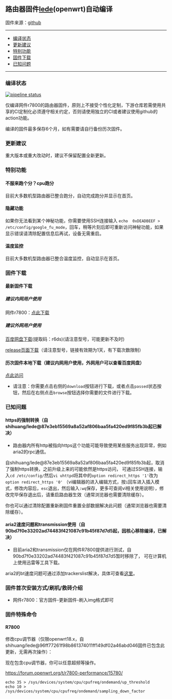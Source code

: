 ## 路由器固件[lede](https://github.com/coolsnowwolf/lede)(openwrt)自动编译
固件来源：[github](https://github.com/coolsnowwolf/lede)

--------------
* [编译状态](#编译状态)
* [更新建议](#更新建议)
* [特别功能](#特别功能)
* [固件下载](#固件下载)
* [已知问题](#已知问题)
--------------

### 编译状态
[![pipeline status](http://git.qyh.name/shihuang/routerbuild/badges/master/pipeline.svg)](http://git.qyh.name/shihuang/routerbuild/commits/master)

仅编译网件r7800的路由器固件，原则上不接受个性化定制，下游仓库若需使用共享的CI定制化必须遵守相关约定，否则请使用独立的CI或者建议使用github的action功能。

编译的固件最多保存6个月，如有需要请自行备份历次固件。

### 更新建议
重大版本或重大改动时，建议不保留配置全新更新。

### 特别功能

#### 不服来跑个分？cpu跑分
目前大多数机型路由器已整合跑分，自动完成跑分并显示在首页。

#### 隐藏功能
如果你无法看到某个神秘功能，你需要使用SSH连接输入 `echo  0xDEADBEEF > /etc/config/google_fu_mode`，回车，稍等片刻后即可重新访问神秘功能，如果显示错误请清除配置信息后再试，设备无需重启。

#### 温度监控
目前大多数机型路由器已整合温度监控，自动显示在首页。

### 固件下载
#### 最新固件下载
##### 建议内网用户使用
网件r7800：[点此下载](http://git.qyh.name/shihuang/routerbuild/-/jobs/artifacts/master/download?job=job_r7800)

##### 建议外网用户使用

[百度网盘下载](https://pan.baidu.com/s/1J7tX4Qsu2hF_cmXrhqsogQ)(提取码：r6ds)(请注意型号，可能更新不及时)

[release页面下载](http://dev.qyh.name:800/shihuang/routerbuild/-/releases)（请注意型号，链接有效期为1天，有下载次数限制）

#### 历次固件本地下载（建议内网用户使用，外网用户可以查看百度网盘）
[点此访问](http://git.qyh.name/shihuang/routerbuild/pipelines)

- 请注意：你需要点击右侧的`download`按钮进行下载，或者点击`passed`状态按钮，然后在右侧点击`browse`按钮选择你需要的文件进行下载。

### 已知问题

#### https的强制转换（自shihuang/lede@87e3eb15569a8a52af806baa5fa420ed9f85fb3b起已解决）
- 路由器内所有http被指向https这个功能可能导致使用某些服务出现异常，例如aria2的rpc通信。

自shihuang/lede@87e3eb15569a8a52af806baa5fa420ed9f85fb3b起，取消了强制https转换，之前升级上来的可能依然是https访问，
可通过SSH连接，输入`cd /etc/config/`然后`vi uhttpd`将其中的`option redirect_https '1'`改为`option redirect_https '0'`
（vi编辑器的进入编辑方式，按`i`回车进入插入模式，修改内容后，`esc`退出，然后输入`:wq`保存，更多可查阅vi相关使用说明），修改完毕保存退出后，请重启路由器生效（通常浏览器也需要清除缓存）。

你也可以通过清除配置重新刷固件重置全部数据解决此问题（通常浏览器也需要清除缓存）。

#### aria2速度问题和transmission使用（自90bd7f0e33202ad74483f421087c91b45f87d7d5起，因核心移除编译，已解决）
- 目前aria2和transmission仅在网件R7800提供进行测试，自90bd7f0e33202ad74483f421087c91b45f87d7d5暂时移除了，
可在计算机上使用迅雷等工具下载。

aria2的bt速度问题可通过添加trackerslist解决，具体可查看[这里](https://github.com/ngosang/trackerslist)。

### 固件首次安装方式/刷机/救砖介绍
- 网件r7800：官方固件-更新固件-刷入img格式即可

### 固件特殊命令
#### R7800
修改cpu调节器（仅限openwrt18.x，自shihuang/lede@96ff77261f98b861374011ff149df02a46abd046固件已包含此更新，无需再次操作）：

现在包含cpu调节器，你可以任意超频等操作。

https://forum.openwrt.org/t/r7800-performance/15780/ 

```
echo 35 > /sys/devices/system/cpu/cpufreq/ondemand/up_threshold
echo 10 > /sys/devices/system/cpu/cpufreq/ondemand/sampling_down_factor
```

